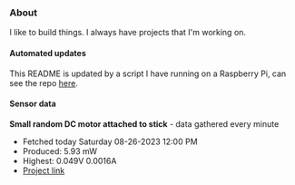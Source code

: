 ### About
I like to build things. I always have projects that I'm working on.

#### Automated updates
This README is updated by a script I have running on a Raspberry Pi, can see the repo [here](https://github.com/jdc-cunningham/raspi-git-repo-updater).

#### Sensor data


**Small random DC motor attached to stick** - data gathered every minute
- Fetched today Saturday 08-26-2023 12:00 PM
- Produced: 5.93 mW
- Highest: 0.049V 0.0016A
- [Project link](https://github.com/jdc-cunningham/turbine-raspi)